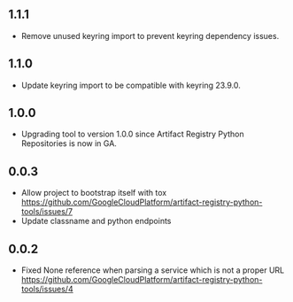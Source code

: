 1.1.1
---
* Remove unused keyring import to prevent keyring dependency issues. 

1.1.0
---
* Update keyring import to be compatible with keyring 23.9.0. 

1.0.0
---
* Upgrading tool to version 1.0.0 since Artifact Registry Python Repositories is now in GA. 

0.0.3
---

* Allow project to bootstrap itself with tox
  https://github.com/GoogleCloudPlatform/artifact-registry-python-tools/issues/7
* Update classname and python endpoints

0.0.2
---

* Fixed None reference when parsing a service which is not a proper URL
  https://github.com/GoogleCloudPlatform/artifact-registry-python-tools/issues/4
